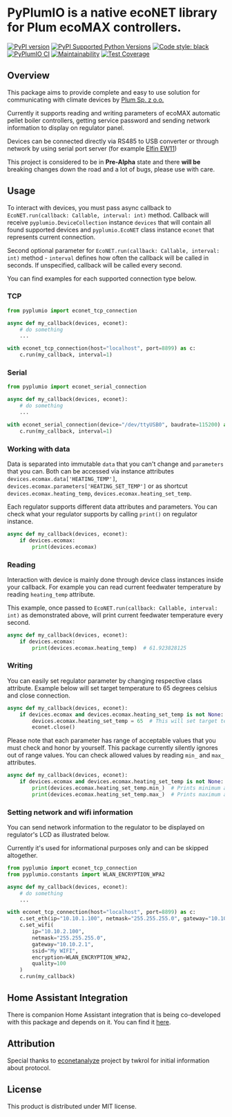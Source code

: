 # PyPlumIO is a native ecoNET library for Plum ecoMAX controllers.
[![PyPI version](https://badge.fury.io/py/PyPlumIO.svg)](https://badge.fury.io/py/PyPlumIO)
[![PyPI Supported Python Versions](https://img.shields.io/pypi/pyversions/pyplumio.svg)](https://pypi.python.org/pypi/pyplumio/)
[![Code style: black](https://img.shields.io/badge/code%20style-black-000000.svg)](https://github.com/psf/black)
[![PyPlumIO CI](https://github.com/denpamusic/PyPlumIO/actions/workflows/ci.yml/badge.svg)](https://github.com/denpamusic/PyPlumIO/actions/workflows/ci.yml)
[![Maintainability](https://api.codeclimate.com/v1/badges/9f275fbc50fe9082a909/maintainability)](https://codeclimate.com/github/denpamusic/PyPlumIO/maintainability)
[![Test Coverage](https://api.codeclimate.com/v1/badges/9f275fbc50fe9082a909/test_coverage)](https://codeclimate.com/github/denpamusic/PyPlumIO/test_coverage)

## Overview
This package aims to provide complete and easy to use solution for communicating with climate devices by [Plum Sp. z o.o.](https://www.plum.pl/)

Currently it supports reading and writing parameters of ecoMAX automatic pellet boiler controllers, getting service password and sending network information to display on regulator panel.

Devices can be connected directly via RS485 to USB converter or through network by using serial port server (for example [Elfin EW11](https://aliexpress.ru/item/4001104348624.html))

This project is considered to be in __Pre-Alpha__ state and there __will be__ breaking changes down the road and a lot of bugs, please use with care.

## Usage
To interact with devices, you must pass async callback to `EcoNET.run(callback: Callable, interval: int)` method. Callback will receive `pyplumio.DeviceCollection` instance `devices` that will contain all found supported devices and `pyplumio.EcoNET` class instance `econet` that represents current connection.

Second optional parameter for `EcoNET.run(callback: Callable, interval: int)` method - `interval` defines how often the callback will be called in seconds. If unspecified, callback will be called every second.

You can find examples for each supported connection type below.

### TCP
```python
from pyplumio import econet_tcp_connection

async def my_callback(devices, econet):
	# do something
	...

with econet_tcp_connection(host="localhost", port=8899) as c:
    c.run(my_callback, interval=1)
```

### Serial
```python
from pyplumio import econet_serial_connection

async def my_callback(devices, econet):
	# do something
	...

with econet_serial_connection(device="/dev/ttyUSB0", baudrate=115200) as c:
    c.run(my_callback, interval=1)
```

### Working with data
Data is separated into immutable `data` that you can't change and `parameters` that you can. Both can be accessed via instance attributes `devices.ecomax.data['HEATING_TEMP']`, `devices.ecomax.parameters['HEATING_SET_TEMP']` or as shortcut `devices.ecomax.heating_temp`, `devices.ecomax.heating_set_temp`.

Each regulator supports different data attributes and parameters. You can check what your regulator supports by calling `print()` on regulator instance.
```python
async def my_callback(devices, econet):
    if devices.ecomax:
        print(devices.ecomax)
```

### Reading
Interaction with device is mainly done through device class instances inside your callback.
For example you can read current feedwater temperature by reading `heating_temp` attribute.

This example, once passed to `EcoNET.run(callback: Callable, interval: int)` as demonstrated above, will print current feedwater temperature every second.
```python
async def my_callback(devices, econet):
    if devices.ecomax:
        print(devices.ecomax.heating_temp)  # 61.923828125
```

### Writing
You can easily set regulator parameter by changing respective class attribute. Example below will set target temperature to 65 degrees celsius and close connection.
```python
async def my_callback(devices, econet):
    if devices.ecomax and devices.ecomax.heating_set_temp is not None:
    	devices.ecomax.heating_set_temp = 65  # This will set target temperature to 65 degrees Celsius.
        econet.close()
```
Please note that each parameter has range of acceptable values that you must check and honor by yourself. This package currently silently ignores out of range values. You can check allowed values by reading `min_` and `max_` attributes.
```python
async def my_callback(devices, econet):
    if devices.ecomax and devices.ecomax.heating_set_temp is not None:
    	print(devices.ecomax.heating_set_temp.min_)  # Prints minimum allowed target temperature.
        print(devices.ecomax.heating_set_temp.max_)  # Prints maximum allowed target temperature.
```

### Setting network and wifi information
You can send network information to the regulator to be displayed on regulator's LCD as illustrated below.

Currently it's used for informational purposes only and can be skipped altogether.
```python
from pyplumio import econet_tcp_connection
from pyplumio.constants import WLAN_ENCRYPTION_WPA2

async def my_callback(devices, econet):
	# do something
	...

with econet_tcp_connection(host="localhost", port=8899) as c:
    c.set_eth(ip="10.10.1.100", netmask="255.255.255.0", gateway="10.10.1.1")
    c.set_wifi(
    	ip="10.10.2.100",
        netmask="255.255.255.0",
        gateway="10.10.2.1",
        ssid="My WIFI",
        encryption=WLAN_ENCRYPTION_WPA2,
        quality=100
    )
    c.run(my_callback)
```

## Home Assistant Integration
There is companion Home Assistant integration that is being co-developed with this package and depends on it.
You can find it [here](https://github.com/denpamusic/hassio-plum-ecomax).

## Attribution
Special thanks to [econetanalyze](https://github.com/twkrol/econetanalyze) project by twkrol for initial information about protocol.

## License
This product is distributed under MIT license.
